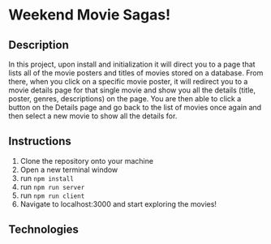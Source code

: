 # Weekend Movie Sagas!

## Description

In this project, upon install and initialization it will direct you to a page that lists all of the movie posters and titles of movies stored on a database. From there, when you click on a specific movie poster, it will redirect you to a movie details page for that single movie and show you all the details (title, poster, genres, descriptions) on the page. You are then able to click a button on the Details page and go back to the list of movies once again and then select a new movie to show all the details for.

## Instructions

1. Clone the repository onto your machine
2. Open a new terminal window
3. run `npm install`
4. run `npm run server`
5. run `npm run client`
6. Navigate to localhost:3000 and start exploring the movies!

## Technologies



